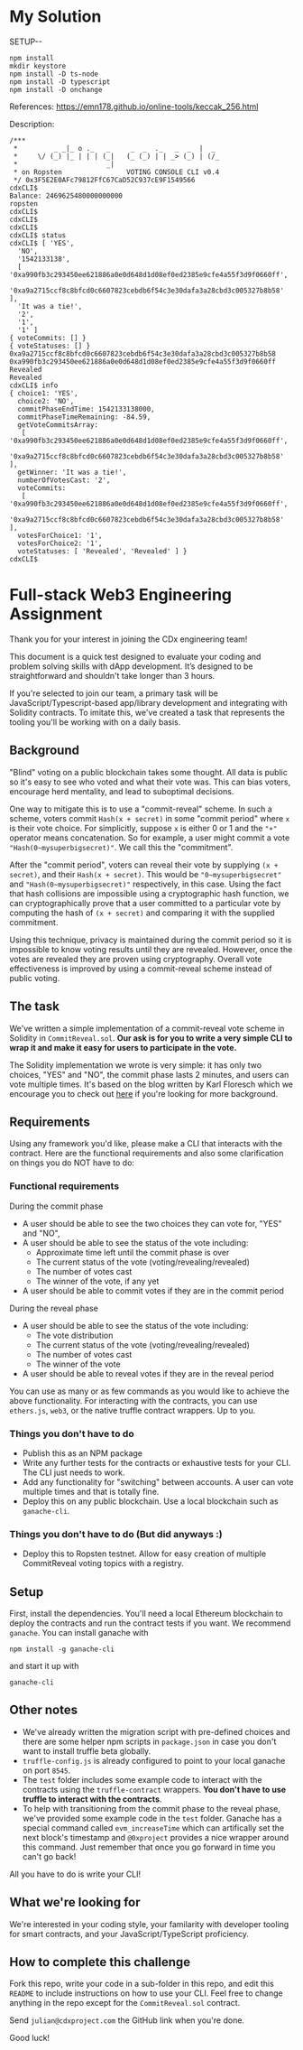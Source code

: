# My Solution
SETUP--
```
npm install
mkdir keystore
npm install -D ts-node
npm install -D typescript
npm install -D onchange
```
References:
https://emn178.github.io/online-tools/keccak_256.html

Description:
```
/***
 *         _ _|_ o ._   _     _  _  ._   _  _  |  _
 *     \/ (_) |_ | | | (_|   (_ (_) | | _> (_) | (/_
 *                      _|
 * on Ropsten                VOTING CONSOLE CLI v0.4
 */ 0x3F5E2E0AFc79812FfC67CaD52C937cE9F1549566
cdxCLI$
Balance: 2469625480000000000
ropsten
cdxCLI$
cdxCLI$
cdxCLI$
cdxCLI$ status
cdxCLI$ [ 'YES',
  'NO',
  '1542133138',
  [ '0xa990fb3c293450ee621886a0e0d648d1d08ef0ed2385e9cfe4a55f3d9f0660ff',
    '0xa9a2715ccf8c8bfcd0c6607823cebdb6f54c3e30dafa3a28cbd3c005327b8b58' ],
  'It was a tie!',
  '2',
  '1',
  '1' ]
{ voteCommits: [] }
{ voteStatuses: [] }
0xa9a2715ccf8c8bfcd0c6607823cebdb6f54c3e30dafa3a28cbd3c005327b8b58
0xa990fb3c293450ee621886a0e0d648d1d08ef0ed2385e9cfe4a55f3d9f0660ff
Revealed
Revealed
cdxCLI$ info
{ choice1: 'YES',
  choice2: 'NO',
  commitPhaseEndTime: 1542133138000,
  commitPhaseTimeRemaining: -84.59,
  getVoteCommitsArray:
   [ '0xa990fb3c293450ee621886a0e0d648d1d08ef0ed2385e9cfe4a55f3d9f0660ff',
     '0xa9a2715ccf8c8bfcd0c6607823cebdb6f54c3e30dafa3a28cbd3c005327b8b58' ],
  getWinner: 'It was a tie!',
  numberOfVotesCast: '2',
  voteCommits:
   [ '0xa990fb3c293450ee621886a0e0d648d1d08ef0ed2385e9cfe4a55f3d9f0660ff',
     '0xa9a2715ccf8c8bfcd0c6607823cebdb6f54c3e30dafa3a28cbd3c005327b8b58' ],
  votesForChoice1: '1',
  votesForChoice2: '1',
  voteStatuses: [ 'Revealed', 'Revealed' ] }
cdxCLI$
```

# Full-stack Web3 Engineering Assignment
Thank you for your interest in joining the CDx engineering team!

This document is a quick test designed to evaluate your coding and problem solving skills with dApp development. It’s designed to be straightforward and shouldn't take longer than 3 hours. 

If you're selected to join our team, a primary task will be JavaScript/Typescript-based app/library development and integrating with Solidity contracts. To imitate this, we've created a task that represents the tooling you'll be working with on a daily basis. 

## Background
"Blind" voting on a public blockchain takes some thought. All data is public so it's easy to see who voted and what their vote was. This can bias voters, encourage herd mentality, and lead to suboptimal decisions.

One way to mitigate this is to use a "commit-reveal" scheme. In such a scheme, voters commit `Hash(x + secret)` in some "commit period" where `x` is their vote choice. For simplicitly, suppose `x` is either 0 or 1 and the `"+"` operator means concatenation. So for example, a user might commit a vote `"Hash(0~mysuperbigsecret)"`. We call this the "commitment". 

After the "commit period", voters can reveal their vote by supplying `(x + secret)`, and their `Hash(x + secret)`. This would be `"0~mysuperbigsecret"` and `"Hash(0~mysuperbigsecret)"` respectively, in this case. Using the fact that hash collisions are impossible using a cryptographic hash function, we can cryptographically prove that a user committed to a particular vote by computing the hash of `(x + secret)` and comparing it with the supplied commitment. 

Using this technique, privacy is maintained during the commit period so it is impossible to know voting results until they are revealed. However, once the votes are revealed they are proven using cryptography. Overall vote effectiveness is improved by using a commit-reveal scheme instead of public voting. 

## The task

We've written a simple implementation of a commit-reveal vote scheme in Solidity in `CommitReveal.sol`. **Our ask is for you to write a very simple CLI to wrap it and make it easy for users to participate in the vote.**

The Solidity implementation we wrote is very simple: it has only two choices, "YES" and "NO", the commit phase lasts 2 minutes, and users can vote multiple times. It's based on the blog written by Karl Floresch which we encourage you to check out [here](https://karl.tech/learning-solidity-part-2-voting/) if you're looking for more background.

## Requirements

Using any framework you'd like, please make a CLI that interacts with the contract. Here are the functional requirements and also some clarification on things you do NOT have to do:

### Functional requirements

During the commit phase
- A user should be able to see the two choices they can vote for, "YES" and "NO", 
- A user should be able to see the status of the vote including:
    - Approximate time left until the commit phase is over
    - The current status of the vote (voting/revealing/revealed)
    - The number of votes cast
    - The winner of the vote, if any yet
- A user should be able to commit votes if they are in the commit period
    
    
During the reveal phase
- A user should be able to see the status of the vote including:
    - The vote distribution
    - The current status of the vote (voting/revealing/revealed)
    - The number of votes cast
    - The winner of the vote
- A user should be able to reveal votes if they are in the reveal period

You can use as many or as few commands as you would like to achieve the above functionality. For interacting with the contracts, you can use `ethers.js`, `web3`, or the native truffle contract wrappers. Up to you.

### Things you don't have to do
- Publish this as an NPM package
- Write any further tests for the contracts or exhaustive tests for your CLI. The CLI just needs to work.
- Add any functionality for "switching" between accounts. A user can vote multiple times and that is totally fine. 
- Deploy this on any public blockchain. Use a local blockchain such as `ganache-cli`.

### Things you don't have to do (But did anyways :)
- Deploy this to Ropsten testnet.  Allow for easy creation of multiple CommitReveal voting topics with a registry.

## Setup
First, install the dependencies. You'll need a local Ethereum blockchain to deploy the contracts and run the contract tests if you want. We recommend `ganache`. You can install ganache with 

`npm install -g ganache-cli` 

and start it up with 

`ganache-cli`

## Other notes

- We've already written the migration script with pre-defined choices and there are some helper npm scripts in `package.json` in case you don't want to install truffle beta globally. 
- `truffle-config.js` is already configured to point to your local ganache on port `8545`.
- The `test` folder includes some example code to interact with the contracts using the `truffle-contract` wrappers. **You don't have to use truffle to interact with the contracts**.
- To help with transitioning from the commit phase to the reveal phase, we've provided some example code in the `test` folder. Ganache has a special command called `evm_increaseTime` which can artifically set the next block's timestamp and `@0xproject` provides a nice wrapper around this command. Just remember that once you go forward in time you can't go back!

All you have to do is write your CLI!

## What we're looking for
We're interested in your coding style, your familarity with developer tooling for smart contracts, and your JavaScript/TypeScript proficiency.

## How to complete this challenge
Fork this repo, write your code in a sub-folder in this repo, and edit this `README` to include instructions on how to use your CLI. Feel free to change anything in the repo except for the `CommitReveal.sol` contract.

Send `julian@cdxproject.com` the GitHub link when you're done. 

Good luck!
